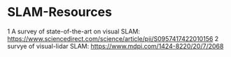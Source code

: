 # SLAM-Resources

1 A survey of state-of-the-art on visual SLAM: https://www.sciencedirect.com/science/article/pii/S0957417422010156
2 survye of visual-lidar SLAM: https://www.mdpi.com/1424-8220/20/7/2068
